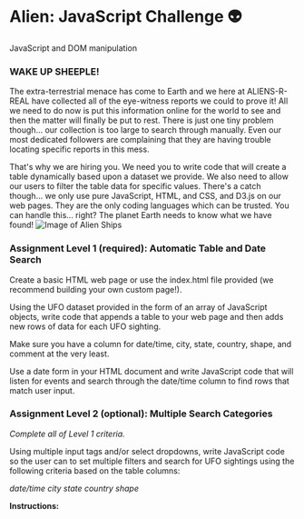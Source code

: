 # Alien: JavaScript Challenge :alien:
JavaScript and DOM manipulation

### **WAKE UP SHEEPLE!**
The extra-terrestrial menace has come to Earth and we here at ALIENS-R-REAL have collected all of the eye-witness reports we could to prove it! All we need to do now is put this information online for the world to see and then the matter will finally be put to rest.
There is just one tiny problem though... our collection is too large to search through manually. Even our most dedicated followers are complaining that they are having trouble locating specific reports in this mess.

That's why we are hiring you. We need you to write code that will create a table dynamically based upon a dataset we provide. We also need to allow our users to filter the table data for specific values. There's a catch though... we only use pure JavaScript, HTML, and CSS, and D3.js on our web pages. They are the only coding languages which can be trusted.
You can handle this... right? The planet Earth needs to know what we have found!
![Image of Alien Ships](https://www.google.com/url?sa=i&url=https%3A%2F%2Fwww.wipremiertrivia.com%2Fhome-page%2Fufo-wallpaper%2F&psig=AOvVaw3nKTBPzC6NfZcEF3cOT9ET&ust=1599831608807000&source=images&cd=vfe&ved=0CAIQjRxqFwoTCLDDiajb3usCFQAAAAAdAAAAABAI)

### **Assignment Level 1 (required): Automatic Table and Date Search** 

Create a basic HTML web page or use the index.html file provided (we recommend building your own custom page!).


Using the UFO dataset provided in the form of an array of JavaScript objects, write code that appends a table to your web page and then adds new rows of data for each UFO sighting.

Make sure you have a column for date/time, city, state, country, shape, and comment at the very least.



Use a date form in your HTML document and write JavaScript code that will listen for events and search through the date/time column to find rows that match user input.

### **Assignment Level 2 (optional): Multiple Search Categories**
*Complete all of Level 1 criteria.*

Using multiple input tags and/or select dropdowns, write JavaScript code so the user can to set multiple filters and search for UFO sightings using the following criteria based on the table columns:

*date/time
city
state
country
shape*

**Instructions:**
